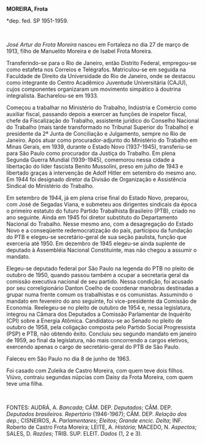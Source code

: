 **MOREIRA, Frota**

\*dep. fed. SP 1951-1959.

 

*José Artur da Frota Moreira* nasceu em Fortaleza no dia 27 de março de
1913, filho de Manuelito Moreira e de Isabel Frota Moreira.

Transferindo-se para o Rio de Janeiro, então Distrito Federal,
empregou-se como estafeta nos Correios e Telégrafos. Matriculou-se em
seguida na Faculdade de Direito da Universidade do Rio de Janeiro, onde
se destacou como integrante do Centro Acadêmico Juventude Universitária
(CAJU), cujos componentes organizaram um movimento simpático à doutrina
integralista. Bacharelou-se em 1933.

Começou a trabalhar no Ministério do Trabalho, Indústria e Comércio como
auxiliar fiscal, passando depois a exercer as funções de inspetor
fiscal, chefe da Fiscalização do Trabalho, assistente jurídico do
Conselho Nacional do Trabalho (mais tarde transformado no Tribunal
Superior do Trabalho) e presidente da 2ª Junta de Conciliação e
Julgamento, sempre no Rio de Janeiro. Após atuar como procurador-adjunto
do Ministério do Trabalho em Minas Gerais, em 1939, durante o Estado
Novo (1937-1945), transferiu-se para São Paulo como procurador da
Justiça do Trabalho. Em plena Segunda Guerra Mundial (1939-1945),
comemorou nessa cidade a libertação do líder fascista Benito Mussolini,
preso em julho de 1943 e libertado graças à intervenção de Adolf Hitler
em setembro do mesmo ano. Em 1944 foi designado diretor da Divisão de
Organização e Assistência Sindical do Ministério do Trabalho.

Em setembro de 1944, já em plena crise final do Estado Novo, preparou,
com José de Segadas Viana, e submeteu aos dirigentes sindicais da época
o primeiro estatuto do futuro Partido Trabalhista Brasileiro (PTB),
criado no ano seguinte. Ainda em 1945 foi diretor substituto do
Departamento Nacional do Trabalho. Nesse mesmo ano, com a desagregação
do Estado Novo e a conseqüente redemocratização do país, participou da
fundação do PTB e elegeu-se secretário-geral de sua seção paulista,
função que exerceria até 1950. Em dezembro de 1945 elegeu-se ainda
suplente de deputado à Assembléia Nacional Constituinte, mas não chegou
a assumir o mandato.

Elegeu-se deputado federal por São Paulo na legenda do PTB no pleito de
outubro de 1950, quando passou também a ocupar a secretaria geral da
comissão executiva nacional de seu partido. Nessa condição, foi acusado
por seu correligionário Danton Coelho de coordenar manobras destinadas a
grupar numa frente comum os trabalhistas e os comunistas. Assumindo o
mandato em fevereiro do ano seguinte, foi vice-presidente da Comissão de
Economia. Reelegeu-se no pleito de outubro de 1954 e, nessa legislatura,
integrou na Câmara dos Deputados a Comissão Parlamentar de Inquérito
(CPI) sobre a Energia Atômica. Candidatou-se ao Senado no pleito de
outubro de 1958, pela coligação composta pelo Partido Social
Progressista (PSP) e PTB, não obtendo êxito. Concluiu seu segundo
mandato em janeiro de 1959, ao final da legislatura, não mais
concorrendo a cargos eletivos, exercendo apenas o cargo de
secretário-geral do PTB de São Paulo.

Faleceu em São Paulo no dia 8 de junho de 1963.

Foi casado com Zuleika de Castro Moreira, com quem teve dois filhos.
Viúvo, contraiu segundas núpcias com Daisy da Frota Moreira, com quem
teve uma filha.

 

FONTES: AUDRÁ, A. *Bancada*; CÂM. DEP. *Deputados*; CÂM. DEP. *Deputados
brasileiros. Repertório* (1946-1967); CÂM. DEP. *Relação dos dep*.;
CISNEIROS, A. *Parlamentares*; *Eleitos*; *Grande encic. Delta*; INF.
Roberto de Castro Frota Moreira; LEITE, A. *História*; MACEDO, N.
*Aspectos*; SALES, D. *Razões*; TRIB. SUP. ELEIT. *Dados* (1, 2 e 3).

 
